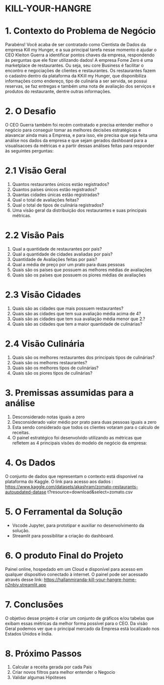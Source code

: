 # KILL-YOUR-HANGRE
# 1. Contexto do Problema de Negócio
Parabéns! Você acaba de ser contratado como Cientista de Dados da empresa Kill my Hunger, e a sua principal tarefa nesse momento é ajudar o CEO Kleiton Guerra a identificar pontos chaves da empresa, respondendo às perguntas que ele fizer utilizando dados! 
A empresa Fome Zero é uma marketplace de restaurantes. Ou seja, seu core Business é facilitar o encontro e negociações de clientes e restaurantes. Os restaurantes fazem o cadastro dentro da plataforma da KKill my Hunger, que disponibiliza informações como endereço, tipo de culinária a ser servida, se possui reservas, se faz entregas e também uma nota de avaliação dos serviços e produtos do restaurante, dentre outras informações. 


# 2. O Desafio
O CEO Guerra também foi recém contratado e precisa entender melhor o negócio para conseguir tomar as melhores decisões estratégicas e alavancar ainda mais a Empresa, e para isso, ele precisa que seja feita uma análise nos dados da empresa e que sejam gerados dashboard para a visualisacoes da métricas e  a partir dessas análises feitas  para responder às seguintes perguntas: 



# 2.1 Visão Geral
1. Quantos restaurantes únicos estão registrados?
2. Quantos países únicos estão registrados?
3. Quantas cidades únicas estão registradas?
4. Qual o total de avaliações feitas?
5. Qual o total de tipos de culinária registrados?
6. Uma visão geral da distribuição dos restaurantes e suas principais métricas.

# 2.2 Visão Pais
1. Qual a quantidade de restaurantes por pais?
2. Qual a quantidade de cidades avaliadas por pais?
3. Quantidade de Avaliações feitas por pais?
4. Qual a média de preço por um prato para duas pessoas
5. Quais são os países que possuem as melhores médias de avaliações
6. Quais são os países que possuem os piores médias de avaliações

# 2.3 Visão Cidades
1. Quais são as cidades que mais possuem restaurantes?
2. Quais são as cidades que tem sua avaliação média acima de 4?
3. Quais são as cidades que tem sua avaliação média menor que 2.?
4. Quais são as cidades que tem a maior quantidade de culinárias?

# 2.4 Visão Culinária
1. Quais são os melhores restaurantes dos principais tipos de culinárias?
2. Quais são os melhores restaurantes?
3. Quais são os melhores tipos de culinárias?
4. Quais são os piores tipos de culinárias?

# 3. Premissas assumidas para a análise
1. Desconsiderado notas iguais a zero
2. Desconsiderado valor médio por prato para duas pessoas iguais a zero
3. Esta sendo considerado que todos os clientes votaram para o calculo de receitas.
4. O painel estratégico foi desenvolvido utilizando as métricas que refletem as 4 principais visões do modelo de negócio da empresa:



# 4. Os Dados 
O conjunto de dados que representam o contexto está disponível na plataforma do Kaggle. O link para acesso aos dados : 
https://www.kaggle.com/datasets/akashram/zomato-restaurants-autoupdated-datase t?resource=download&select=zomato.csv 

# 5. O Ferramental da Solução 
* Vscode Jupyter,  para prototipar e  auxiliar no desenvolvimento da solução.
* Streamlit para possibilitar a criação do dashboard. 

# 6. O produto Final do Projeto
Painel online, hospedado em um Cloud e disponível para acesso em qualquer dispositivo conectado à internet.
O painel pode ser acessado através desse link: https://hallanmiranda-kill-your-hangre-home-n2nbjy.streamlit.app

# 7. Conclusões
O objetivo desse projeto é criar um conjunto de gráficos e/ou tabelas que exibam essas métricas da melhor forma possível para o CEO.
Da visão Geral podemos ver que o principal mercado da Empresa está localizado nos Estados Unidos e Índia.

# 8. Próximo Passos
1. Calcular a receita gerada por cada Pais
2. Criar novos filtros para melhor entender o Negocio
3. Validar algumas Hipóteses 

